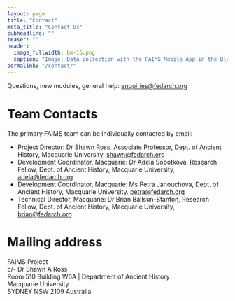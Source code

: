 ```yaml
---
layout: page
title: "Contact"
meta_title: "Contact Us"
subheadline: ""
teaser: ""
header:
  image_fullwidth: bm-16.png
  caption: "Image: Data collection with the FAIMS Mobile App in the Blue Mountains with Georgia Burnett and Penny Crook. CC-BY Shawn Ross 2014"
permalink: "/contact/"
---
```


Questions, new modules, general help: [enquiries@fedarch.org](mailto:enquiries@fedarch.org)

# Team Contacts

The primary FAIMS team can be individually contacted by email:

* Project Director: Dr Shawn Ross, Associate Professor, Dept. of Ancient History, Macquarie University, [shawn@fedarch.org](mailto:shawn@fedarch.org)
* Development Coordinator, Macquarie: Dr Adela Sobotkova, Research Fellow, Dept. of Ancient History, Macquarie University, [adela@fedarch.org](mailto:adela@fedarch.org)
* Development Coordinator, Macquarie: Ms Petra Janouchova, Dept. of Ancient History, Macquarie University. [petra@fedarch.org](mailto:petra@fedarch.org)
* Technical Director, Macquarie: Dr Brian Ballsun-Stanton, Research Fellow, Dept. of Ancient History, Macquarie University, [brian@fedarch.org](mailto:brian@fedarch.org)

# Mailing address

FAIMS Project <br/>
c/- Dr Shawn A Ross <br/>
Room 510 Building W6A \| Department of Ancient History <br/>
Macquarie University <br/>
SYDNEY NSW 2109 Australia